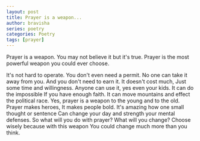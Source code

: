 ```yaml
---
layout: post
title: Prayer is a weapon...
author: bravisha
series: poetry
categories: Poetry
tags: [prayer]
---
```


Prayer is a weapon.
You may not believe it but it's true.
Prayer is the most powerful weapon you could ever choose.
<!--more-->
It's not hard to operate.
You don't even need a permit.
No one can take it away from you.
And you don't need to earn it.
It doesn't cost much,
Just some time and willingness.
Anyone can use it, yes even your kids.
It can do the impossible
If you have enough faith.
It can move mountains and effect the political race.
Yes, prayer is a weapon to the young and to the old.
Prayer makes heroes,
It makes people bold.
It's amazing how one small thought or sentence
Can change your day and strength your mental defenses.
So what will you do with prayer?
What will you change?
Choose wisely because with this weapon
You could change much more than you think.
